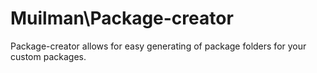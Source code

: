 # Muilman\Package-creator

Package-creator allows for easy generating of package folders for your custom packages.